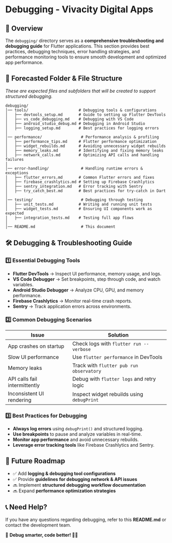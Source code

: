 # Debugging - Vivacity Digital Apps

## 📌 Overview
The `debugging/` directory serves as a **comprehensive troubleshooting and debugging guide** for Flutter applications. This section provides best practices, debugging techniques, error handling strategies, and performance monitoring tools to ensure smooth development and optimized app performance.

## 📂 Forecasted Folder & File Structure
_These are expected files and subfolders that will be created to support structured debugging._

```
debugging/
│── tools/                      # Debugging tools & configurations
│   ├── devtools_setup.md       # Guide to setting up Flutter DevTools
│   ├── vs_code_debugging.md    # Debugging with VS Code
│   ├── android_studio_debug.md # Debugging in Android Studio
│   ├── logging_setup.md        # Best practices for logging errors
│
│── performance/                 # Performance analysis & profiling
│   ├── performance_tips.md     # Flutter performance optimization
│   ├── widget_rebuilds.md      # Avoiding unnecessary widget rebuilds
│   ├── memory_leaks.md         # Identifying and fixing memory leaks
│   ├── network_calls.md        # Optimizing API calls and handling failures
│
│── error-handling/              # Handling runtime errors & exceptions
│   ├── flutter_errors.md       # Common Flutter errors and fixes
│   ├── firebase_crashlytics.md # Setting up Firebase Crashlytics
│   ├── sentry_integration.md   # Error tracking with Sentry
│   ├── try_catch_best.md       # Best practices for try-catch in Dart
│
│── testing/                     # Debugging through testing
│   ├── unit_tests.md           # Writing and running unit tests
│   ├── widget_tests.md         # Ensuring UI components work as expected
│   ├── integration_tests.md    # Testing full app flows
│
│── README.md                    # This document
```

## 🛠 Debugging & Troubleshooting Guide
### **1️⃣ Essential Debugging Tools**
- **Flutter DevTools** → Inspect UI performance, memory usage, and logs.
- **VS Code Debugger** → Set breakpoints, step through code, and watch variables.
- **Android Studio Debugger** → Analyze CPU, GPU, and memory performance.
- **Firebase Crashlytics** → Monitor real-time crash reports.
- **Sentry** → Track application errors across environments.

### **2️⃣ Common Debugging Scenarios**
| Issue | Solution |
|--------|----------|
| App crashes on startup | Check logs with `flutter run --verbose` |
| Slow UI performance | Use `flutter performance` in DevTools |
| Memory leaks | Track with `flutter pub run observatory` |
| API calls fail intermittently | Debug with `flutter logs` and retry logic |
| Inconsistent UI rendering | Inspect widget rebuilds using `debugPrint` |

### **3️⃣ Best Practices for Debugging**
- **Always log errors** using `debugPrint()` and structured logging.
- **Use breakpoints** to pause and analyze variables in real-time.
- **Monitor app performance** and avoid unnecessary rebuilds.
- **Leverage error tracking tools** like Firebase Crashlytics and Sentry.

## 🚀 Future Roadmap
- ✅ Add **logging & debugging tool configurations**
- ✅ Provide **guidelines for debugging network & API issues**
- 🔜 Implement **structured debugging workflow documentation**
- 🔜 Expand **performance optimization strategies**

## 📞 Need Help?
If you have any questions regarding debugging, refer to this **README.md** or contact the development team.

🎯 **Debug smarter, code better! 🚀🔥**